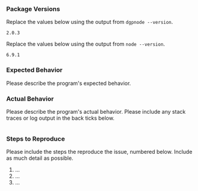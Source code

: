 ### Package Versions

Replace the values below using the output from `dgpnode --version`.

```
2.0.3
```

Replace the values below using the output from `node --version`.

```
6.9.1
```

### Expected Behavior

Please describe the program's expected behavior.

### Actual Behavior

Please describe the program's actual behavior. Please include any stack traces
or log output in the back ticks below.

```

```

### Steps to Reproduce

Please include the steps the reproduce the issue, numbered below. Include as
much detail as possible.

1. ...
2. ...
3. ...

